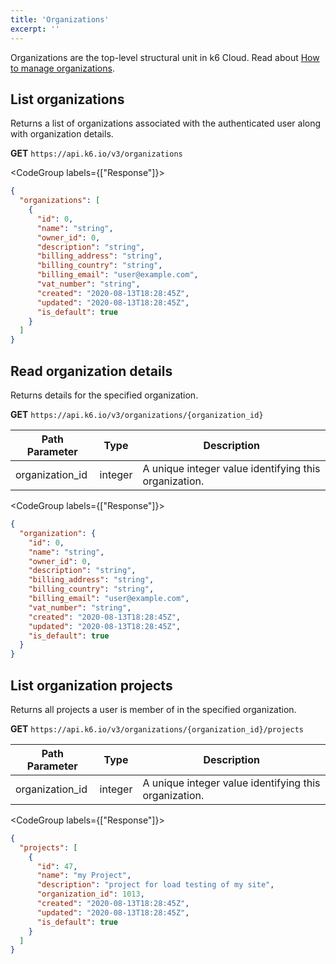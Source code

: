 ```yaml
---
title: 'Organizations'
excerpt: ''
---
```


Organizations are the top-level structural unit in k6 Cloud.
Read about [How to manage organizations](/cloud/project-and-team-management/organizations/).

## List organizations

Returns a list of organizations associated with the authenticated user along with organization details.

**GET** `https://api.k6.io/v3/organizations`

<CodeGroup labels={["Response"]}>

```json
{
  "organizations": [
    {
      "id": 0,
      "name": "string",
      "owner_id": 0,
      "description": "string",
      "billing_address": "string",
      "billing_country": "string",
      "billing_email": "user@example.com",
      "vat_number": "string",
      "created": "2020-08-13T18:28:45Z",
      "updated": "2020-08-13T18:28:45Z",
      "is_default": true
    }
  ]
}
```

</CodeGroup>

## Read organization details

Returns details for the specified organization.

**GET** `https://api.k6.io/v3/organizations/{organization_id}`

| Path Parameter  | Type    | Description                                           |
| --------------- | ------- | ----------------------------------------------------- |
| organization_id | integer | A unique integer value identifying this organization. |

<CodeGroup labels={["Response"]}>

```json
{
  "organization": {
    "id": 0,
    "name": "string",
    "owner_id": 0,
    "description": "string",
    "billing_address": "string",
    "billing_country": "string",
    "billing_email": "user@example.com",
    "vat_number": "string",
    "created": "2020-08-13T18:28:45Z",
    "updated": "2020-08-13T18:28:45Z",
    "is_default": true
  }
}
```

</CodeGroup>

## List organization projects

Returns all projects a user is member of in the specified organization.

**GET** `https://api.k6.io/v3/organizations/{organization_id}/projects`

| Path Parameter  | Type    | Description                                           |
| --------------- | ------- | ----------------------------------------------------- |
| organization_id | integer | A unique integer value identifying this organization. |

<CodeGroup labels={["Response"]}>

```json
{
  "projects": [
    {
      "id": 47,
      "name": "my Project",
      "description": "project for load testing of my site",
      "organization_id": 1013,
      "created": "2020-08-13T18:28:45Z",
      "updated": "2020-08-13T18:28:45Z",
      "is_default": true
    }
  ]
}
```

</CodeGroup>

